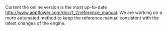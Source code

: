Current the online version is the most up-to-date http://www.appflower.com/doc/1_2/reference_manual. We are working on a more automated method to keep the reference manual consistent with the latest changes of the engine.